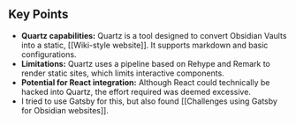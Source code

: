 ## Key Points
- **Quartz capabilities:** Quartz is a tool designed to convert Obsidian Vaults into a static, [[Wiki-style website]]. It supports markdown and basic configurations.
- **Limitations:** Quartz uses a pipeline based on Rehype and Remark to render static sites, which limits interactive components.
- **Potential for React integration:** Although React could technically be hacked into Quartz, the effort required was deemed excessive.
- I tried to use Gatsby for this, but also found [[Challenges using Gatsby for Obsidian websites]].
